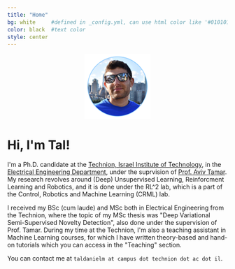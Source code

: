 ```yaml
---
title: "Home"
bg: white     #defined in _config.yml, can use html color like '#010101'
color: black  #text color
style: center
---
```


<p align="center">
  <img src="https://github.com/taldatech/taldatech.github.io/raw/main/img/taldaniel_cropped.png" style="height:150px">
</p>

# Hi, I'm Tal!
I'm a Ph.D. candidate at the <a href="https://www.technion.ac.il/en/home-2/">Technion, Israel Institute of Technology</a>, in the <a href="https://vee.technion.ac.il/">Electrical Engineering Department</a>, under the suprvision of <a href="https://avivt.github.io/avivt/">Prof. Aviv Tamar</a>.
My research revolves around (Deep) Unsupervised Learning, Reinforcment Learning and Robotics, and it is done under the RL^2 lab, which is a part of the Control, Robotics and Machine Learning (CRML) lab.

I received my BSc (cum laude) and MSc both in Electrical Engineering from the Technion, where the topic of my MSc thesis was "Deep Variational Semi-Supervised Novelty Detection", also done under the supervision of Prof. Tamar.
During my time at the Technion, I'm also a teaching assistant in Machine Learning courses, for which I have written theory-based and hand-on tutorials which you can access in the "Teaching" section.

You can contact me at `taldanielm at campus dot technion dot ac dot il`.